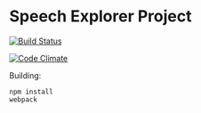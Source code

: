 # Speech Explorer Project
[![Build Status](https://travis-ci.org/SSGL-SEP/speech_explorer.svg?branch=master)](https://travis-ci.org/SSGL-SEP/speech_explorer)

[![Code Climate](https://codeclimate.com/github/SSGL-SEP/speech_explorer/badges/gpa.svg)](https://codeclimate.com/github/SSGL-SEP/speech_explorer)

Building:
```
npm install
webpack
```

